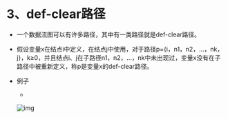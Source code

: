 # 3、def-clear路径

- 一个数据流图可以有许多路径，其中有一类路径就是def-clear路径。

- 假设变量x在结点i中定义，在结点j中使用，对于路径p={i，n1，n2，…，nk，j}，k≥0，并且结点i、j在子路径n1，n2，…，nk中未出现过，变量x没有在子路径中被重新定义，称p是变量x的def-clear路径。

- 例子

  - 

    ![img](https://img1.zlogs.net/20/20200117222918.png)